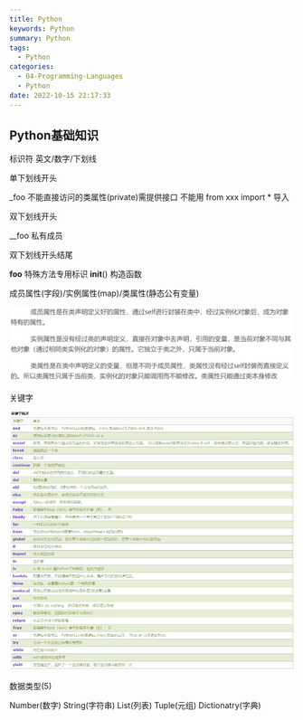 ```yaml
---
title: Python
keywords: Python
summary: Python
tags:
  - Python
categories:
  - 04-Programming-Languages
  - Python
date: 2022-10-15 22:17:33
---
```


## Python基础知识


标识符 英文/数字/下划线

单下划线开头

_foo 不能直接访问的类属性(private)需提供接口 不能用 from xxx import * 导入

双下划线开头

__foo 私有成员

双下划线开头结尾

__foo__ 特殊方法专用标识 __init__() 构造函数

成员属性(字段)/实例属性(map)/类属性(静态公有变量)

![图片](Python/Python属性解释.png)

关键字

![图片](Python/Python关键字.png)

数据类型(5)

Number(数字) String(字符串) List(列表) Tuple(元组) Dictionatry(字典)